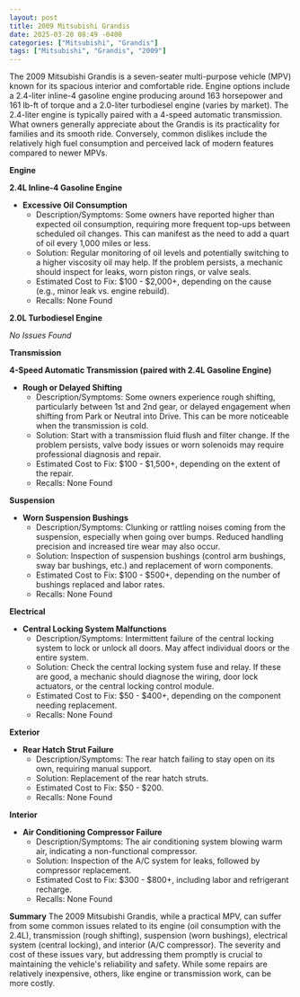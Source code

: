 ```yaml
---
layout: post
title: 2009 Mitsubishi Grandis
date: 2025-03-20 08:49 -0400
categories: ["Mitsubishi", "Grandis"]
tags: ["Mitsubishi", "Grandis", "2009"]
---
```

The 2009 Mitsubishi Grandis is a seven-seater multi-purpose vehicle (MPV) known for its spacious interior and comfortable ride. Engine options include a 2.4-liter inline-4 gasoline engine producing around 163 horsepower and 161 lb-ft of torque and a 2.0-liter turbodiesel engine (varies by market). The 2.4-liter engine is typically paired with a 4-speed automatic transmission. What owners generally appreciate about the Grandis is its practicality for families and its smooth ride. Conversely, common dislikes include the relatively high fuel consumption and perceived lack of modern features compared to newer MPVs.

**Engine**

**2.4L Inline-4 Gasoline Engine**

*   **Excessive Oil Consumption**
    *   Description/Symptoms: Some owners have reported higher than expected oil consumption, requiring more frequent top-ups between scheduled oil changes. This can manifest as the need to add a quart of oil every 1,000 miles or less.
    *   Solution: Regular monitoring of oil levels and potentially switching to a higher viscosity oil may help. If the problem persists, a mechanic should inspect for leaks, worn piston rings, or valve seals.
    *   Estimated Cost to Fix: $100 - $2,000+, depending on the cause (e.g., minor leak vs. engine rebuild).
    *   Recalls: None Found

**2.0L Turbodiesel Engine**

*No Issues Found*

**Transmission**

**4-Speed Automatic Transmission (paired with 2.4L Gasoline Engine)**

*   **Rough or Delayed Shifting**
    *   Description/Symptoms: Some owners experience rough shifting, particularly between 1st and 2nd gear, or delayed engagement when shifting from Park or Neutral into Drive. This can be more noticeable when the transmission is cold.
    *   Solution: Start with a transmission fluid flush and filter change. If the problem persists, valve body issues or worn solenoids may require professional diagnosis and repair.
    *   Estimated Cost to Fix: $100 - $1,500+, depending on the extent of the repair.
    *   Recalls: None Found

**Suspension**

*   **Worn Suspension Bushings**
    *   Description/Symptoms: Clunking or rattling noises coming from the suspension, especially when going over bumps. Reduced handling precision and increased tire wear may also occur.
    *   Solution: Inspection of suspension bushings (control arm bushings, sway bar bushings, etc.) and replacement of worn components.
    *   Estimated Cost to Fix: $100 - $500+, depending on the number of bushings replaced and labor rates.
    *   Recalls: None Found

**Electrical**

*   **Central Locking System Malfunctions**
    *   Description/Symptoms: Intermittent failure of the central locking system to lock or unlock all doors. May affect individual doors or the entire system.
    *   Solution: Check the central locking system fuse and relay. If these are good, a mechanic should diagnose the wiring, door lock actuators, or the central locking control module.
    *   Estimated Cost to Fix: $50 - $400+, depending on the component needing replacement.
    *   Recalls: None Found

**Exterior**

*   **Rear Hatch Strut Failure**
    *   Description/Symptoms: The rear hatch failing to stay open on its own, requiring manual support.
    *   Solution: Replacement of the rear hatch struts.
    *   Estimated Cost to Fix: $50 - $200.
    *   Recalls: None Found

**Interior**

*   **Air Conditioning Compressor Failure**
    *   Description/Symptoms: The air conditioning system blowing warm air, indicating a non-functional compressor.
    *   Solution: Inspection of the A/C system for leaks, followed by compressor replacement.
    *   Estimated Cost to Fix: $300 - $800+, including labor and refrigerant recharge.
    *   Recalls: None Found

**Summary**
The 2009 Mitsubishi Grandis, while a practical MPV, can suffer from some common issues related to its engine (oil consumption with the 2.4L), transmission (rough shifting), suspension (worn bushings), electrical system (central locking), and interior (A/C compressor). The severity and cost of these issues vary, but addressing them promptly is crucial to maintaining the vehicle's reliability and safety. While some repairs are relatively inexpensive, others, like engine or transmission work, can be more costly.


